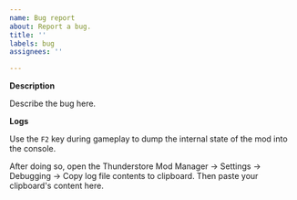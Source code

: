 ```yaml
---
name: Bug report
about: Report a bug.
title: ''
labels: bug
assignees: ''

---
```


**Description**

Describe the bug here.

**Logs**

Use the `F2` key during gameplay to dump the internal state of the mod into the console.

After doing so, open the Thunderstore Mod Manager -> Settings -> Debugging -> Copy log file contents to clipboard. Then paste your clipboard's content here.
